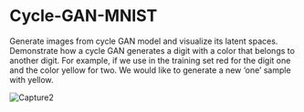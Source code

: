 # Cycle-GAN-MNIST
Generate images from cycle GAN model and visualize its latent spaces. Demonstrate how a cycle GAN generates a digit with a color that
belongs to another digit. For example, if we use in the training set red for the digit one and the color yellow for two. We would like to generate a new ‘one’ sample
with yellow.<br>

![Capture2](https://user-images.githubusercontent.com/53708521/229217847-b6a71440-0042-4ece-bdab-01bc9a874ab0.JPG)
